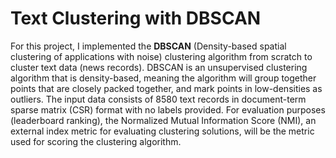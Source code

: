 # Text Clustering with DBSCAN

For this project, I implemented the **DBSCAN** (Density-based spatial clustering of applications with noise) clustering algorithm from scratch to cluster text data (news records). DBSCAN is an unsupervised clustering algorithm that is density-based, meaning the algorithm will group together points that are closely packed together, and mark points in low-densities as outliers. The input data consists of 8580 text records in document-term sparse matrix (CSR) format with no labels provided. For evaluation purposes (leaderboard ranking), the Normalized Mutual Information Score (NMI), an external index metric for evaluating clustering solutions, will be the metric used for scoring the clustering algorithm.
